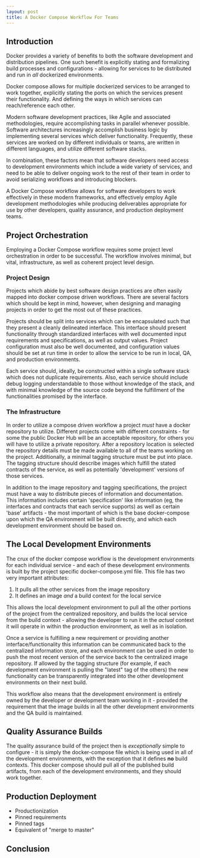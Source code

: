 ```yaml
---
layout: post
title: A Docker Compose Workflow For Teams
---
```


## Introduction

Docker provides a variety of benefits to both the software development
and distribution pipelines. One such benefit is explicitly stating and formalizing
build processes and configurations - allowing for services to be distributed and
run in _all_ dockerized environments.

Docker compose allows for multiple dockerized services to be arranged to work together,
explicitly stating the ports on which the services present their functionality. And
defining the ways in which services can reach/reference each other.

Modern software development practices, like Agile and associated methodologies, require
accomplishing tasks in parallel whenever possible. Software architectures increasingly
accomplish business logic by implementing several services which deliver functionality. 
Frequently, these services are worked on by different individuals or teams, are written in 
different languages, and utilize different software stacks.

In combination, these factors mean that software developers need access to development
environments which include a wide variety of services, and need to be able to deliver ongoing
work to the rest of their team in order to avoid serializing workflows and introducing blockers.

A Docker Compose workflow allows for software developers to work effectively in these modern
frameworks, and effectively employ Agile development methodologies while producing deliverables
appropriate for use by other developers, quality assurance, and production deployment teams.

## Project Orchestration

Employing a Docker Compose workflow requires some project level orchestration in order to be
successful. The workflow involves minimal, but vital, infrastructure, as well as coherent project
level design.

### Project Design

Projects which abide by best software design practices are often easily mapped into docker compose
driven workflows. There are several factors which should be kept in mind, however, when designing
and managing projects in order to get the most out of these practices.

Projects should be split into services which can be encapsulated such that they present a cleanly
delineated interface. This interface should present functionality through standardized
interfaces with well documented input requirements and specifications, as well as output values. 
Project configuration must also be well documented, and configuration values should be 
set at run time in order to allow the service to be run in local, QA, and production environments.

Each service should, ideally, be constructed within a single software stack which does not duplicate
requirements. Also, each service should include debug logging understandable to those without knowledge
of the stack, and with minimal knowledge of the source code beyond the fulfillment of the functionalities
promised by the interface.

### The Infrastructure

In order to utilize a compose driven workflow a project _must_ have a docker repository to utilize.
Different projects come with different constraints - for some the public Docker Hub will be an acceptable
repository, for others you will have to utilize a private repository. After a repository location is selected
the repository details must be made available to all of the teams working on the project. Additionally,
a minimal tagging structure must be put into place. The tagging structure should describe images
which fulfill the stated contracts of the service, as well as potentially 'development' versions of those
services.

In addition to the image repository and tagging specifications, the project must have a way to 
distribute pieces of information and documentation. This information includes certain 'specification' 
like information (eg, the interfaces and contracts that each service supports) as well as certain 
'base' artifacts - the most important of which is the base docker-compose upon which the QA environment 
will be built directly, and which each development environment should be based on.

## The Local Development Environments

The crux of the docker compose workflow is the development environments for each individual service - and
each of these development environments is built by the project specific docker-compose.yml file. This
file has two very important attributes:

1) It pulls all the other services from the image repository
2) It defines an image _and_ a build context for the local service

This allows the local development environment to pull all the other portions of the project from the
centralized repository, and builds the local service from the build context - allowing the developer to
run it in the _actual_ context it will operate in within the production environment, as well as in isolation.

Once a service is fulfilling a new requirement or providing another interface/functionality this information
can be communicated back to the centralized information store, and each environment can be used in order
to push the most recent version of the service back to the centralized image repository.
If allowed by the tagging structure (for example, if each development environment is pulling the 
"latest" tag of the others) the new functionality can be transparently integrated into the other 
development environments on their next build.

This workflow also means that the development environment is entirely owned by the developer or development
team working in it - provided the requirement that the image builds in all the other development environments
and the QA build is maintained.

## Quality Assurance Builds

The quality assurance build of the project then is _exceptionally_ simple to configure - it is simply
the docker-compose file which is being used in all of the development environments, with the exception
that it defines **no** build contexts. This docker compose should pull all of the published build artifacts,
from each of the development environments, and they should work together.

## Production Deployment

- Productionization
- Pinned requirements
- Pinned tags
- Equivalent of "merge to master"

## Conclusion




































